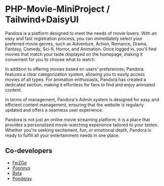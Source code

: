 # PHP-Movie-MiniProject / Tailwind+DaisyUI

Pandora is a platform designed to meet the needs of movie lovers. With an easy and fast registration process, you can immediately select your preferred movie genres, such as Adventure, Action, Romance, Drama, Fantasy, Comedy, Sci-fi, Horror, and Animation. Once logged in, you'll find movies that match your taste displayed on the homepage, making it convenient for you to choose what to watch.

In addition to offering movies based on users' preferences, Pandora features a clear categorization system, allowing you to easily access movies of all types. For animation enthusiasts, Pandora has created a dedicated section, making it effortless for fans to find and enjoy animated content.

In terms of management, Pandora's Admin system is designed for easy and efficient content management, ensuring that the website is regularly updated and offers a seamless user experience.

Pandora is not just an online movie streaming platform; it is a place that provides a personalized movie-watching experience tailored to your tastes. Whether you're seeking excitement, fun, or emotional depth, Pandora is ready to fulfill all your entertainment needs in one place.

## Co-developers
- [FeiZGe](https://github.com/FeiZGe)
- [Poonnys](https://github.com/Poonnys)
- [Beta](https://github.com/Nitipon556677)
- [Ponderay](https://github.com/Ponderay)